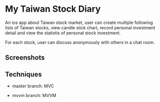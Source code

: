 # My Taiwan Stock Diary
An ios app about Taiwan stock market, user can create multiple following lists of Taiwan stocks, view candle stick chart, record personal investment detail and view the statistis of personal stock investment. 

For each stock, user can discuss anonymously with others in a chat room.

## Screenshots

## Techniques
- master branch: MVC

- mvvm branch: MVVM
